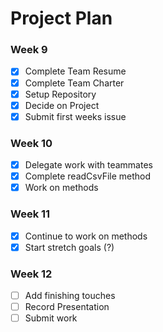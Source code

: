 # Project Plan

### Week 9
- [x] Complete Team Resume
- [x] Complete Team Charter
- [x] Setup Repository
- [x] Decide on Project
- [x] Submit first weeks issue

### Week 10
- [x] Delegate work with teammates
- [x] Complete readCsvFile method
- [x] Work on methods

### Week 11
- [x] Continue to work on methods
- [x] Start stretch goals (?)

### Week 12
- [ ] Add finishing touches
- [ ] Record Presentation 
- [ ] Submit work